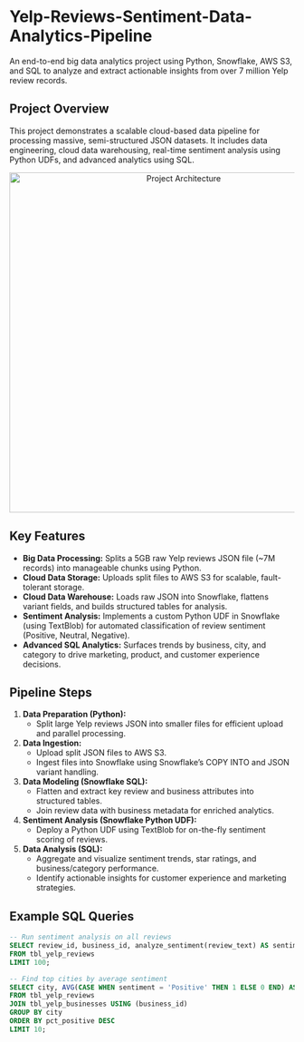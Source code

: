 # Yelp-Reviews-Sentiment-Data-Analytics-Pipeline

An end-to-end big data analytics project using Python, Snowflake, AWS S3, and SQL to analyze and extract actionable insights from over 7 million Yelp review records.

## Project Overview

This project demonstrates a scalable cloud-based data pipeline for processing massive, semi-structured JSON datasets. It includes data engineering, cloud data warehousing, real-time sentiment analysis using Python UDFs, and advanced analytics using SQL.

<p align="center">
  <img src="project_architecture.png" width="600" alt="Project Architecture">
</p>

## Key Features

- **Big Data Processing:** Splits a 5GB raw Yelp reviews JSON file (~7M records) into manageable chunks using Python.
- **Cloud Data Storage:** Uploads split files to AWS S3 for scalable, fault-tolerant storage.
- **Cloud Data Warehouse:** Loads raw JSON into Snowflake, flattens variant fields, and builds structured tables for analysis.
- **Sentiment Analysis:** Implements a custom Python UDF in Snowflake (using TextBlob) for automated classification of review sentiment (Positive, Neutral, Negative).
- **Advanced SQL Analytics:** Surfaces trends by business, city, and category to drive marketing, product, and customer experience decisions.

## Pipeline Steps

1. **Data Preparation (Python):**
   - Split large Yelp reviews JSON into smaller files for efficient upload and parallel processing.
2. **Data Ingestion:**
   - Upload split JSON files to AWS S3.
   - Ingest files into Snowflake using Snowflake’s COPY INTO and JSON variant handling.
3. **Data Modeling (Snowflake SQL):**
   - Flatten and extract key review and business attributes into structured tables.
   - Join review data with business metadata for enriched analytics.
4. **Sentiment Analysis (Snowflake Python UDF):**
   - Deploy a Python UDF using TextBlob for on-the-fly sentiment scoring of reviews.
5. **Data Analysis (SQL):**
   - Aggregate and visualize sentiment trends, star ratings, and business/category performance.
   - Identify actionable insights for customer experience and marketing strategies.

## Example SQL Queries

```sql
-- Run sentiment analysis on all reviews
SELECT review_id, business_id, analyze_sentiment(review_text) AS sentiment
FROM tbl_yelp_reviews
LIMIT 100;

-- Find top cities by average sentiment
SELECT city, AVG(CASE WHEN sentiment = 'Positive' THEN 1 ELSE 0 END) AS pct_positive
FROM tbl_yelp_reviews
JOIN tbl_yelp_businesses USING (business_id)
GROUP BY city
ORDER BY pct_positive DESC
LIMIT 10;
